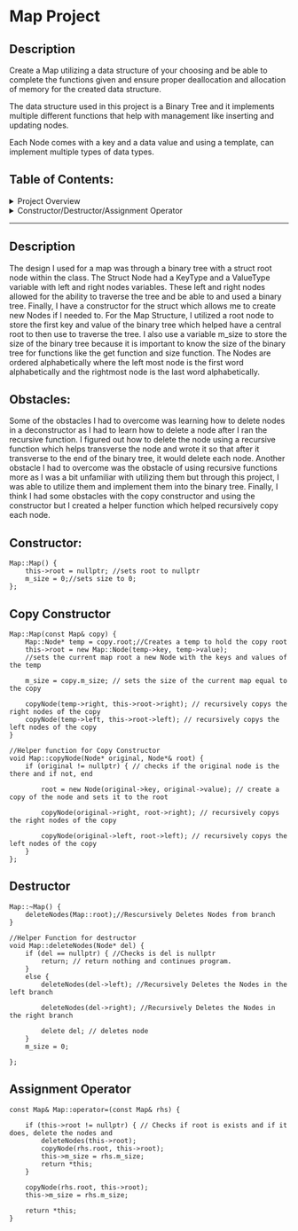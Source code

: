 # Map Project

## Description

Create a Map utilizing a data structure of your choosing and be able to complete the functions given and ensure proper deallocation and allocation of memory for the created data structure.

The data structure used in this project is a Binary Tree and it implements multiple different functions that help with management like inserting and updating nodes.

Each Node comes with a key and a data value and using a template, can implement multiple types of data types. 

## Table of Contents:

<details>
  <summary>Project Overview</summary>
  
- [Project Description](#description)
- [Project Obstacles](#obstacles)
  
</details>

<details>
  <summary>Constructor/Destructor/Assignment Operator</summary>

- [Constructor](#constructor)
- [Copy Constructor](#copy-constructor)
- [Destructor](#Destructor)
- [Copy Constructor](#Assignment-Operator)
  
</details>


---

## Description
The design I used for a map was through a binary tree with a struct root node within the class. The Struct Node had a KeyType and a ValueType variable with left and right nodes variables. These left and right nodes allowed for the ability to traverse the tree and be able to and used a binary tree. Finally, I have a constructor for the struct which allows me to create new Nodes if I needed to. For the Map Structure, I utilized a root node to store the first key and value of the binary tree which helped have a central root to then use to traverse the tree. I also use a variable m_size to store the size of the binary tree because it is important to know the size of the binary tree for functions like the get function and size function. The Nodes are ordered alphabetically where the left most node is the first word alphabetically and the rightmost node is the last word alphabetically. 

## Obstacles:
Some of the obstacles I had to overcome was learning how to delete nodes in a deconstructor as I had to learn how to delete a node after I ran the recursive function. I figured out how to delete the node using a recursive function which helps transverse the node and wrote it so that after it transverse to the end of the binary tree, it would delete each node.  Another obstacle I had to overcome was the obstacle of using recursive functions more as I was a bit unfamiliar with utilizing them but through this project, I was able to utilize them and implement them into the binary tree. Finally, I think I had some obstacles with the copy constructor and using the constructor but I created a helper function which helped recursively copy each node. 

## Constructor:

```
Map::Map() {
    this->root = nullptr; //sets root to nullptr
    m_size = 0;//sets size to 0;
};
```

## Copy Constructor

```
Map::Map(const Map& copy) {
    Map::Node* temp = copy.root;//Creates a temp to hold the copy root
    this->root = new Map::Node(temp->key, temp->value);
    //sets the current map root a new Node with the keys and values of the temp

    m_size = copy.m_size; // sets the size of the current map equal to the copy

    copyNode(temp->right, this->root->right); // recursively copys the right nodes of the copy
    copyNode(temp->left, this->root->left); // recursively copys the left nodes of the copy
}

//Helper function for Copy Constructor
void Map::copyNode(Node* original, Node*& root) {
    if (original != nullptr) { // checks if the original node is the there and if not, end

        root = new Node(original->key, original->value); // create a copy of the node and sets it to the root

        copyNode(original->right, root->right); // recursively copys the right nodes of the copy

        copyNode(original->left, root->left); // recursively copys the left nodes of the copy
    }
};
```

## Destructor 
```
Map::~Map() {
    deleteNodes(Map::root);//Rescursively Deletes Nodes from branch
}

//Helper Function for destructor
void Map::deleteNodes(Node* del) {
    if (del == nullptr) { //Checks is del is nullptr
        return; // return nothing and continues program.
    }
    else {
        deleteNodes(del->left); //Recursively Deletes the Nodes in the left branch

        deleteNodes(del->right); //Recursively Deletes the Nodes in the right branch

        delete del; // deletes node
    }
    m_size = 0;

};
```
## Assignment Operator
```
const Map& Map::operator=(const Map& rhs) {

    if (this->root != nullptr) { // Checks if root is exists and if it does, delete the nodes and 
        deleteNodes(this->root);
        copyNode(rhs.root, this->root);
        this->m_size = rhs.m_size;
        return *this;
    }

    copyNode(rhs.root, this->root);
    this->m_size = rhs.m_size;

    return *this;
}
```

